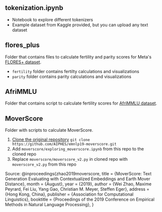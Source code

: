 ## tokenization.ipynb
- Notebook to explore different tokenizers
- Example dataset from Kaggle provided, but you can upload any text dataset

## flores_plus
Folder that contains files to calculate fertility and parity scores for Meta's [FLORES+ dataset](https://huggingface.co/datasets/openlanguagedata/flores_plus).
- `fertility` folder contains fertilty calculations and visualizations
- `parity` folder contains parity calculations and visualizations

## AfriMMLU
Folder that contains script to calculate fertility scores for [AfriMMLU dataset](https://huggingface.co/datasets/masakhane/afrimmlu).


## MoverScore
Folder with scripts to calculate MoverScore.
1. [Clone the original repository](https://github.com/AIPHES/emnlp19-moverscore.git) ```git clone https://github.com/AIPHES/emnlp19-moverscore.git```
2. Add `moverscore/exploring_moverscore.ipynb` from this repo to the cloned repo
3. Replace `moverscore/moverscore_v2.py` in cloned repo with `moverscore_v2.py` from this repo

Source: 
@inproceedings{zhao2019moverscore,
  title = {MoverScore: Text Generation Evaluating with Contextualized Embeddings and Earth Mover Distance},
  month = {August},
  year = {2019},
  author = {Wei Zhao, Maxime Peyrard, Fei Liu, Yang Gao, Christian M. Meyer, Steffen Eger},
  address = {Hong Kong, China},
  publisher = {Association for Computational Linguistics},
  booktitle = {Proceedings of the 2019 Conference on Empirical Methods in Natural Language Processing},
}
